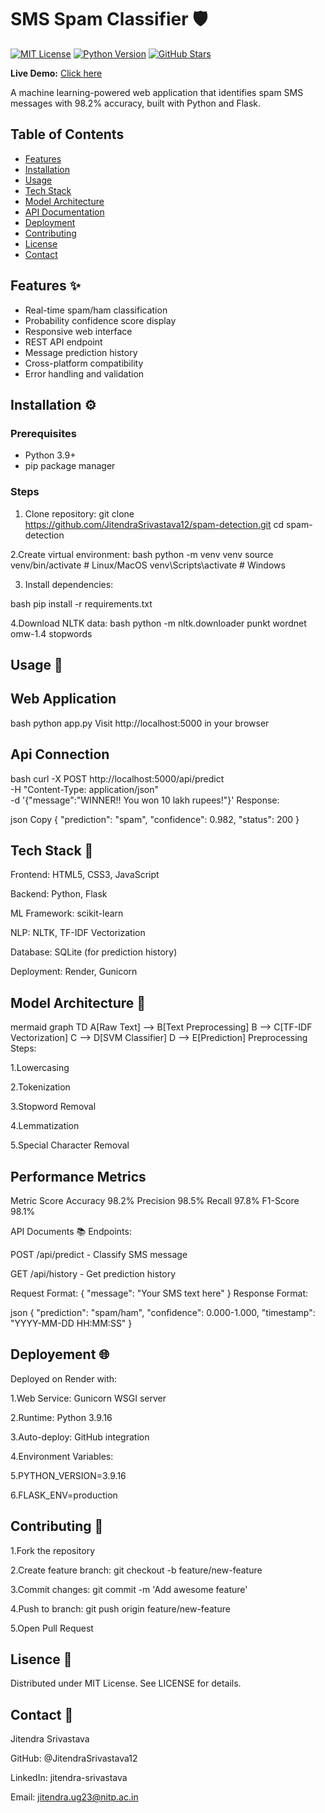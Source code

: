 # SMS Spam Classifier 🛡️

[![MIT License](https://img.shields.io/badge/License-MIT-green.svg)](https://opensource.org/licenses/MIT)
[![Python Version](https://img.shields.io/badge/Python-3.9%2B-blue.svg)](https://www.python.org/)
[![GitHub Stars](https://img.shields.io/github/stars/JitendraSrivastava12/spam-detection?style=social)]()

**Live Demo:** [Click here](https://spam-detection-jituji.onrender.com/)

A machine learning-powered web application that identifies spam SMS messages with 98.2% accuracy, built with Python and Flask.

## Table of Contents
- [Features](#features-)
- [Installation](#installation-)
- [Usage](#usage-)
- [Tech Stack](#tech-stack-)
- [Model Architecture](#model-architecture-)
- [API Documentation](#api-documentation-)
- [Deployment](#deployment-)
- [Contributing](#contributing-)
- [License](#license-)
- [Contact](#contact-)

## Features ✨
- Real-time spam/ham classification
- Probability confidence score display
- Responsive web interface
- REST API endpoint
- Message prediction history
- Cross-platform compatibility
- Error handling and validation

## Installation ⚙️

### Prerequisites
- Python 3.9+
- pip package manager

### Steps
1. Clone repository:
git clone https://github.com/JitendraSrivastava12/spam-detection.git
cd spam-detection

2.Create virtual environment:
bash
python -m venv venv
source venv/bin/activate  # Linux/MacOS
venv\Scripts\activate    # Windows

3. Install dependencies:

bash
pip install -r requirements.txt

4.Download NLTK data:
bash
python -m nltk.downloader punkt wordnet omw-1.4 stopwords

## Usage 🚀
## Web Application
bash
python app.py
Visit http://localhost:5000 in your browser

## Api Connection
bash
curl -X POST http://localhost:5000/api/predict \
  -H "Content-Type: application/json" \
  -d '{"message":"WINNER!! You won 10 lakh rupees!"}'
Response:

json
Copy
{
  "prediction": "spam",
  "confidence": 0.982,
  "status": 200
}

## Tech Stack 🧰
Frontend: HTML5, CSS3, JavaScript

Backend: Python, Flask

ML Framework: scikit-learn

NLP: NLTK, TF-IDF Vectorization

Database: SQLite (for prediction history)

Deployment: Render, Gunicorn

## Model Architecture 🤖
mermaid
graph TD
    A[Raw Text] --> B[Text Preprocessing]
    B --> C[TF-IDF Vectorization]
    C --> D[SVM Classifier]
    D --> E[Prediction]
Preprocessing Steps:

1.Lowercasing

2.Tokenization

3.Stopword Removal

4.Lemmatization

5.Special Character Removal

## Performance Metrics

Metric	Score
Accuracy	98.2%
Precision	98.5%
Recall	97.8%
F1-Score	98.1%

API Documents 📚
Endpoints:

POST /api/predict - Classify SMS message

GET /api/history - Get prediction history

Request Format:
{
  "message": "Your SMS text here"
}
Response Format:

json
{
  "prediction": "spam/ham",
  "confidence": 0.000-1.000,
  "timestamp": "YYYY-MM-DD HH:MM:SS"
}

## Deployement 🌐
Deployed on Render with:

1.Web Service: Gunicorn WSGI server

2.Runtime: Python 3.9.16

3.Auto-deploy: GitHub integration

4.Environment Variables:

5.PYTHON_VERSION=3.9.16

6.FLASK_ENV=production

## Contributing 🤝
1.Fork the repository

2.Create feature branch: git checkout -b feature/new-feature

3.Commit changes: git commit -m 'Add awesome feature'

4.Push to branch: git push origin feature/new-feature

5.Open Pull Request

## Lisence 📄
Distributed under MIT License. See LICENSE for details.

## Contact 📧
Jitendra Srivastava

GitHub: @JitendraSrivastava12

LinkedIn: jitendra-srivastava

Email: jitendra.ug23@nitp.ac.in
